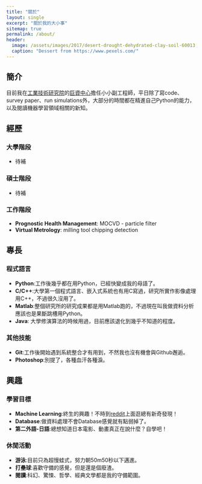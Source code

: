 ```yaml
---
title: "關於"
layout: single
excerpt: "關於我的大小事"
sitemap: true
permalink: /about/
header:
  image: /assets/images/2017/desert-drought-dehydrated-clay-soil-60013.jpeg
  caption: "Dessert from https://www.pexels.com/"
---
```

## 簡介
目前我在[工業技術研究院](https://www.itri.org.tw/)的[巨資中心](https://www.itri.org.tw/chi/Content/Messagess/contents.aspx?SiteID=1&MmmID=620622503266335627)擔任小小副工程師，平日除了寫code、survey paper、run simulations外，大部分的時間都在精進自己Python的能力，以及閱讀機器學習領域相關的新知。

## 經歷
### 大學階段
- 待補

### 碩士階段
- 待補

### 工作階段
- **Prognostic Health Management**: MOCVD - particle filter
- **Virtual Metrology**: milling tool chipping detection

## 專長
### 程式語言
- **Python**:工作後幾乎都在用Python，已經快變成我的母語了。
- **C/C++**:大學第一個程式語言、嵌入式系統也有用C寫過，研究所實作影像處理用C++，不過很久沒用了。
- **Matlab**:整個研究所的研究成果都是用Matlab跑的，不過現在叫我做資料分析應該也是果斷跳槽用Python。
- **Java**: 大學修演算法的時候用過，目前應該退化到幾乎不知道的程度。

### 其他技能
- **Git**:工作後開始遇到系統整合才有用到，不然我也沒有機會與Github邂逅。
- **Photoshop**:別提了，各種血汗各種淚。

## 興趣
### 學習目標
- **Machine Learning**:終生的興趣！不時到[reddit](https://www.reddit.com/r/MachineLearning/)上面逛總有新奇發現！
- **Database**:做資料處理不會Database感覺就有點弱掉了。
- **第二外語-日語**:總想知道日本電影、動畫真正在說什麼？自學吧！

### 休閒活動
- **游泳**:目前只為超慢蛙式，努力朝50m50秒以下邁進。
- **打壘球**:喜歡守備的感覺，但是還是個廢渣。
- **閱讀**:科幻、驚悚、哲學、經典文學都是我的守備範圍。
